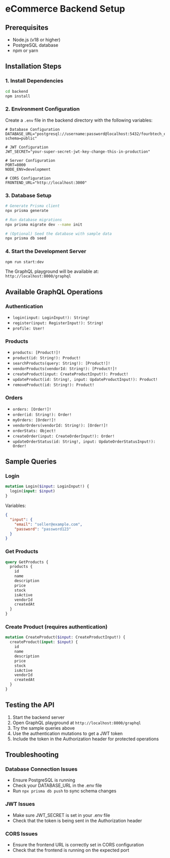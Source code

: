 # eCommerce Backend Setup

## Prerequisites

- Node.js (v18 or higher)
- PostgreSQL database
- npm or yarn

## Installation Steps

### 1. Install Dependencies

```bash
cd backend
npm install
```

### 2. Environment Configuration

Create a `.env` file in the backend directory with the following variables:

```env
# Database Configuration
DATABASE_URL="postgresql://username:password@localhost:5432/fourbtech_ecommerce?schema=public"

# JWT Configuration
JWT_SECRET="your-super-secret-jwt-key-change-this-in-production"

# Server Configuration
PORT=8000
NODE_ENV=development

# CORS Configuration
FRONTEND_URL="http://localhost:3000"
```

### 3. Database Setup

```bash
# Generate Prisma client
npx prisma generate

# Run database migrations
npx prisma migrate dev --name init

# (Optional) Seed the database with sample data
npx prisma db seed
```

### 4. Start the Development Server

```bash
npm run start:dev
```

The GraphQL playground will be available at: `http://localhost:8000/graphql`

## Available GraphQL Operations

### Authentication

- `login(input: LoginInput!): String!`
- `register(input: RegisterInput!): String!`
- `profile: User!`

### Products

- `products: [Product!]!`
- `product(id: String!): Product!`
- `searchProducts(query: String!): [Product!]!`
- `vendorProducts(vendorId: String!): [Product!]!`
- `createProduct(input: CreateProductInput!): Product!`
- `updateProduct(id: String!, input: UpdateProductInput!): Product!`
- `removeProduct(id: String!): Product!`

### Orders

- `orders: [Order!]!`
- `order(id: String!): Order!`
- `myOrders: [Order!]!`
- `vendorOrders(vendorId: String!): [Order!]!`
- `orderStats: Object!`
- `createOrder(input: CreateOrderInput!): Order!`
- `updateOrderStatus(id: String!, input: UpdateOrderStatusInput!): Order!`

## Sample Queries

### Login

```graphql
mutation Login($input: LoginInput!) {
  login(input: $input)
}
```

Variables:

```json
{
  "input": {
    "email": "seller@example.com",
    "password": "password123"
  }
}
```

### Get Products

```graphql
query GetProducts {
  products {
    id
    name
    description
    price
    stock
    isActive
    vendorId
    createdAt
  }
}
```

### Create Product (requires authentication)

```graphql
mutation CreateProduct($input: CreateProductInput!) {
  createProduct(input: $input) {
    id
    name
    description
    price
    stock
    isActive
    vendorId
    createdAt
  }
}
```

## Testing the API

1. Start the backend server
2. Open GraphQL playground at `http://localhost:8000/graphql`
3. Try the sample queries above
4. Use the authentication mutations to get a JWT token
5. Include the token in the Authorization header for protected operations

## Troubleshooting

### Database Connection Issues

- Ensure PostgreSQL is running
- Check your DATABASE_URL in the .env file
- Run `npx prisma db push` to sync schema changes

### JWT Issues

- Make sure JWT_SECRET is set in your .env file
- Check that the token is being sent in the Authorization header

### CORS Issues

- Ensure the frontend URL is correctly set in CORS configuration
- Check that the frontend is running on the expected port
